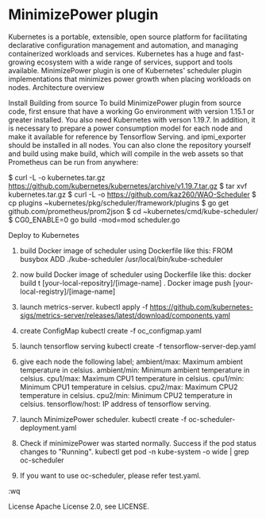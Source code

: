 # MinimizePower plugin
Kubernetes is a portable, extensible, open source platform for facilitating declarative configuration management and automation, and managing containerized workloads and services. Kubernetes has a huge and fast-growing ecosystem with a wide range of services, support and tools available.
MinimizePower plugin is one of Kubernetes' scheduler plugin implementations that minimizes power growth when placing workloads on nodes.
Architecture overview

Install
Building from source
To build MinimizePower plugin from source code, first ensure that have a working Go environment with version 1.15.1 or greater installed. You also  need Kubernetes  with verson 1.19.7.
In addition, it is necessary to prepare a power consumption model for each node and make it available for reference by Tensorflow Serving. and ipmi_exporter should be installed in all nodes.
You can also clone the repository yourself and build using make build, which will compile in the web assets so that Prometheus can be run from anywhere:

$ curl -L -o kubernetes.tar.gz https://github.com/kubernetes/kubernetes/archive/v1.19.7.tar.gz
$ tar xvf kubernetes.tar.gz
$ curl -L -o https://github.com/kaz260/WAO-Scheduler
$ cp plugins ~kubernetes/pkg/scheduler/framework/plugins
$ go get github.com/prometheus/prom2json
$ cd ~kubernetes/cmd/kube-scheduler/
$ CG0_ENABLE=0 go build -mod=mod scheduler.go

Deploy to Kubernetes
1. build Docker image of scheduler using Dockerfile like this:
FROM busybox
ADD ./kube-scheduler /usr/local/bin/kube-scheduler

2. now build Docker image of scheduler using Dockerfile like this:
docker build t [your-local-repositry]/[image-name] .
Docker image push [your-local-registry]/[image-name]

3. launch metrics-server.
kubectl apply -f https://github.com/kubernetes-sigs/metrics-server/releases/latest/download/components.yaml

4. create ConfigMap
kubectl create -f oc_configmap.yaml

5. launch tensorflow serving
kubectl create -f tensorflow-server-dep.yaml

6. give each node the following label;
	ambient/max: Maximum ambient temperature in celsius.
	ambient/min: Minimum ambient temperature in celsius.
	cpu1/max: Maximum CPU1 temperature in celsius.
	cpu1/min: Minimum CPU1 temperature in celsius.
	cpu2/max: Maximum CPU2 temperature in celsius.
	cpu2/min: Minimum CPU2 temperature in celsius.
	tensorflow/host: IP address of tensorflow serving.
7. launch MinimizePower scheduler.
kubectl create -f oc-scheduler-deployment.yaml

8. Check if minimizePower was started normally. Success if the pod status changes to "Running".
kubectl get pod -n kube-system -o wide | grep oc-scheduler

9. If you want to use oc-scheduler, please refer test.yaml.

:wq

License
Apache License 2.0, see LICENSE.
